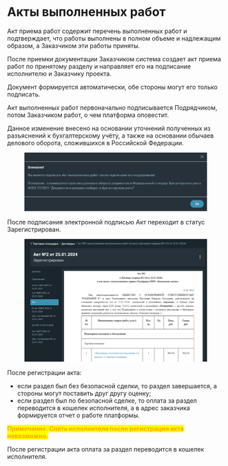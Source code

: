 # Акты выполненных работ

Акт приема работ содержит перечень выполненных работ и подтверждает, что работы выполнены в полном объеме и надлежащим образом, а Заказчиком эти работы приняты.&#x20;

После приемки документации Заказчиком система создает акт приема работ по принятому разделу и направляет его на подписание исполнителю и Заказчику проекта.

Документ формируется автоматически, обе стороны могут его только подписать.

Акт выполненных работ первоначально подписывается Подрядчиком, потом Заказчиком работ, о чем платформа оповестит.

Данное изменение внесено на основании уточнений полученных из разъяснений к бухгалтерскому учёту, а также на основании обычаев делового оборота, сложившихся в Российской Федерации.

<figure><img src="../../../.gitbook/assets/image (1764).png" alt=""><figcaption></figcaption></figure>

После подписания электронной подписью Акт переходит в статус Зарегистрирован.

<figure><img src="../../../.gitbook/assets/image (1799).png" alt=""><figcaption></figcaption></figure>

После регистрации акта:

* если раздел был без безопасной сделки, то раздел завершается, а стороны могут поставить друг другу оценку;
* если раздел был по безопасной сделке, то оплата за раздел переводится в кошелек исполнителя, а в адрес заказчика формируется отчет о работе платформы.

<mark style="color:orange;">**Примечание. Снять исполнителя после регистрации акта невозможно.**</mark>

После регистрации акта оплата за раздел переводится в кошелек исполнителя.
